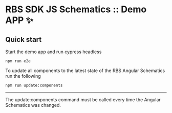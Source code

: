 # RBS SDK JS Schematics :: Demo APP ✨

## Quick start

Start the demo app and run cypress headless

```
npm run e2e
```

To update all components to the latest state of the RBS Angular Schematics run the following 

```
npm run update:components
```

---

The update:components command must be called every time the Angular Schematics was changed.

